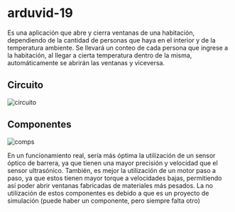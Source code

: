 # arduvid-19
Es una aplicación que abre y cierra ventanas de una habitación, dependiendo de la cantidad de personas que haya en el interior y de la temperatura ambiente. 
Se llevará un conteo de cada persona que ingrese a la habitación, al llegar a cierta temperatura dentro de la misma, automáticamente se abrirán las ventanas y viceversa.  
## Circuito
![circuito](https://i.imgur.com/vrbbDaz.png)
## Componentes
![comps](https://i.imgur.com/4AHw1vx.png)

En un funcionamiento real, sería más óptima la utilización de un sensor óptico de barrera, ya que tienen una mayor precisión y velocidad que el sensor ultrasónico.
También, es mejor la utilización de un motor paso a paso, ya que estos tienen mayor torque a velocidades bajas, permitiendo así poder abrir ventanas fabricadas de materiales más pesados.
La no utilización de estos componentes es debido a que es un proyecto de simulación (puede haber un componente, pero siempre falta otro)

